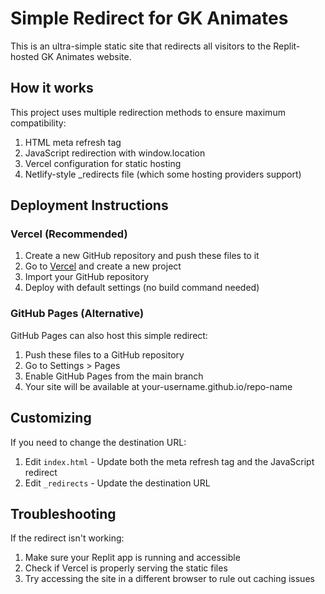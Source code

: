# Simple Redirect for GK Animates

This is an ultra-simple static site that redirects all visitors to the Replit-hosted GK Animates website.

## How it works

This project uses multiple redirection methods to ensure maximum compatibility:

1. HTML meta refresh tag
2. JavaScript redirection with window.location
3. Vercel configuration for static hosting
4. Netlify-style _redirects file (which some hosting providers support)

## Deployment Instructions

### Vercel (Recommended)

1. Create a new GitHub repository and push these files to it
2. Go to [Vercel](https://vercel.com) and create a new project
3. Import your GitHub repository
4. Deploy with default settings (no build command needed)

### GitHub Pages (Alternative)

GitHub Pages can also host this simple redirect:

1. Push these files to a GitHub repository
2. Go to Settings > Pages
3. Enable GitHub Pages from the main branch
4. Your site will be available at your-username.github.io/repo-name

## Customizing

If you need to change the destination URL:

1. Edit `index.html` - Update both the meta refresh tag and the JavaScript redirect
2. Edit `_redirects` - Update the destination URL

## Troubleshooting

If the redirect isn't working:

1. Make sure your Replit app is running and accessible
2. Check if Vercel is properly serving the static files
3. Try accessing the site in a different browser to rule out caching issues